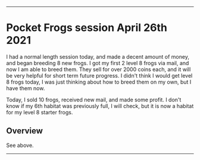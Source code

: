 
***

# Pocket Frogs session April 26th 2021

I had a normal length session today, and made a decent amount of money, and began breeding 8 new frogs. I got my first 2 level 8 frogs via mail, and now I am able to breed them. They sell for over 2000 coins each, and it will be very helpful for short term future progress. I didn't think I would get level 8 frogs today, I was just thinking about how to breed them on my own, but I have them now.

Today, I sold 10 frogs, received new mail, and made some profit. I don't know if my 6th habitat was previously full, I will check, but it is now a habitat for my level 8 starter frogs.

## Overview

See above.

***


